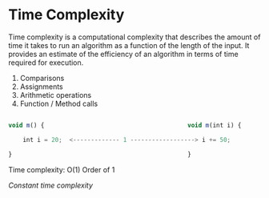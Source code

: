 # Time Complexity

Time complexity is a computational complexity that describes the amount of time it takes to run an algorithm as a function of the length of the input. It provides an estimate of the efficiency of an algorithm in terms of time required for execution.

 1. Comparisons
 2. Assignments
 3. Arithmetic operations
 4. Function / Method calls

```js

void m() {                                        void m(int i) {

    int i = 20;  <------------- 1 ------------------> i += 50;

}                                                 }

```

Time complexity: O(1)         Order of 1

  *Constant time complexity*

